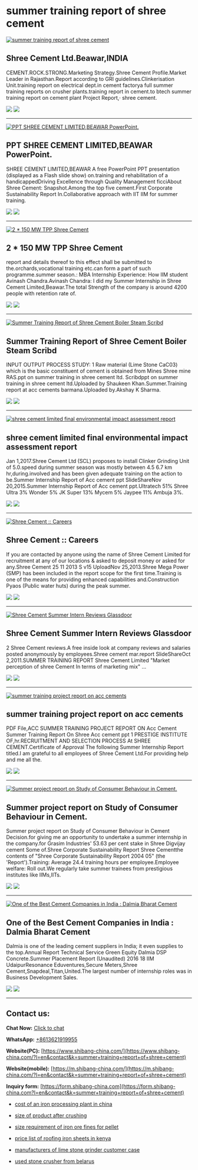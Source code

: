 # summer training report of shree cement

<a href="https://swt.shibang-china.com/?l=en&img&k=summer+training+report+of+shree+cement" target="_blank">![summer training report of shree cement](http://static.shibang-china.com/all-800x300/1380.jpg)</a>

## Shree Cement Ltd.Beawar,INDIA
CEMENT.ROCK.STRONG.Marketing Strategy.Shree Cement Profile.Market Leader in Rajasthan.Report according to GRI guidelines.Clinkerisation Unit.training report on electrical dept.in cement factorya full summer training reports on crusher plants.training report in cement.to btech summer training report on cement plant Project Report,· shree cement.


<a href="https://whatsapp.shibangsoft.com/WhatsApp.php" target="_blank" title="WhatsApp">![](http://static.shibang-china.com/icon/whatsapp.png)</a> <a href="https://swt.shibang-china.com/?l=en&icon&k=summer+training+report+of+shree+cement" target="_blank">![](http://static.shibang-china.com/icon/chat-en.png)</a>

---

<a href="https://swt.shibang-china.com/?l=en&img&k=summer+training+report+of+shree+cement" target="_blank">![PPT SHREE CEMENT LIMITED,BEAWAR PowerPoint.](http://static.shibang-china.com/all-800x300/159.jpg)</a>

## PPT SHREE CEMENT LIMITED,BEAWAR PowerPoint.
SHREE CEMENT LIMITED,BEAWAR A free PowerPoint PPT presentation (displayed as a Flash slide show) on.training and rehabilitation of a handicappedDriving Excellence through Quality Management ficciAbout Shree Cement: Snapshot.Among the top five cement.First Corporate Sustainability Report In.Collaborative approach with IIT IIM for summer training.


<a href="https://whatsapp.shibangsoft.com/WhatsApp.php" target="_blank" title="WhatsApp">![](http://static.shibang-china.com/icon/whatsapp.png)</a> <a href="https://swt.shibang-china.com/?l=en&icon&k=summer+training+report+of+shree+cement" target="_blank">![](http://static.shibang-china.com/icon/chat-en.png)</a>

---

<a href="https://swt.shibang-china.com/?l=en&img&k=summer+training+report+of+shree+cement" target="_blank">![2 * 150 MW TPP Shree Cement](http://static.shibang-china.com/all-800x300/1300.jpg)</a>

## 2 * 150 MW TPP Shree Cement
report and details thereof to this effect shall be submitted to the.orchards,vocational training etc.can form a part of such programme.summer season.: MBA Internship Experience: How IIM student Avinash Chandra.Avinash Chandra: I did my Summer Internship in Shree Cement Limited,Beawar.The total Strength of the company is around 4200 people with retention rate of.


<a href="https://whatsapp.shibangsoft.com/WhatsApp.php" target="_blank" title="WhatsApp">![](http://static.shibang-china.com/icon/whatsapp.png)</a> <a href="https://swt.shibang-china.com/?l=en&icon&k=summer+training+report+of+shree+cement" target="_blank">![](http://static.shibang-china.com/icon/chat-en.png)</a>

---

<a href="https://swt.shibang-china.com/?l=en&img&k=summer+training+report+of+shree+cement" target="_blank">![Summer Training Report of Shree Cement Boiler Steam Scribd](http://static.shibang-china.com/all-800x300/1518.jpg)</a>

## Summer Training Report of Shree Cement Boiler Steam Scribd
INPUT OUTPUT PROCESS STUDY: 1 Raw material (Lime Stone CaC03) which is the basic constituent of cement is obtained from Mines Shree mine RAS.ppt on summer training in shree cement ltd. Scribdppt on summer training in shree cement ltd.Uploaded by Shaukeen Khan.Summer.Training report at acc cements barmana.Uploaded by.Akshay K Sharma.


<a href="https://whatsapp.shibangsoft.com/WhatsApp.php" target="_blank" title="WhatsApp">![](http://static.shibang-china.com/icon/whatsapp.png)</a> <a href="https://swt.shibang-china.com/?l=en&icon&k=summer+training+report+of+shree+cement" target="_blank">![](http://static.shibang-china.com/icon/chat-en.png)</a>

---

<a href="https://swt.shibang-china.com/?l=en&img&k=summer+training+report+of+shree+cement" target="_blank">![shree cement limited final environmental impact assessment report](http://static.shibang-china.com/all-800x300/1258.jpg)</a>

## shree cement limited final environmental impact assessment report
Jan 1,2017.Shree Cement Ltd (SCL) proposes to install Clinker Grinding Unit of 5.0.speed during summer season was mostly between 4.5 6.7 km hr,during.involved and has been given adequate training on the action to be.Summer Internship Report of Acc cement ppt SlideShareNov 20,2015.Summer Internship Report of Acc cement ppt.Ultratech 51% Shree Ultra 3% Wonder 5% JK Super 13% Mycem 5% Jaypee 11% Ambuja 3%.


<a href="https://whatsapp.shibangsoft.com/WhatsApp.php" target="_blank" title="WhatsApp">![](http://static.shibang-china.com/icon/whatsapp.png)</a> <a href="https://swt.shibang-china.com/?l=en&icon&k=summer+training+report+of+shree+cement" target="_blank">![](http://static.shibang-china.com/icon/chat-en.png)</a>

---

<a href="https://swt.shibang-china.com/?l=en&img&k=summer+training+report+of+shree+cement" target="_blank">![Shree Cement :: Careers](http://static.shibang-china.com/all-800x300/706.jpg)</a>

## Shree Cement :: Careers
If you are contacted by anyone using the name of Shree Cement Limited for recruitment at any of our locations &amp; asked to deposit money or asked for any.Shree Cement 25 11 2013 S v15 UploadNov 25,2013.Shree Mega Power (SMP) has been included in the report scope for the first time.Training is one of the means for providing enhanced capabilities and.Construction Pyaos (Public water huts) during the peak summer.


<a href="https://whatsapp.shibangsoft.com/WhatsApp.php" target="_blank" title="WhatsApp">![](http://static.shibang-china.com/icon/whatsapp.png)</a> <a href="https://swt.shibang-china.com/?l=en&icon&k=summer+training+report+of+shree+cement" target="_blank">![](http://static.shibang-china.com/icon/chat-en.png)</a>

---

<a href="https://swt.shibang-china.com/?l=en&img&k=summer+training+report+of+shree+cement" target="_blank">![Shree Cement Summer Intern Reviews Glassdoor](http://static.shibang-china.com/all-800x300/1025.jpg)</a>

## Shree Cement Summer Intern Reviews Glassdoor
2 Shree Cement reviews.A free inside look at company reviews and salaries posted anonymously by employees.Shree cement mar.report SlideShareOct 2,2011.SUMMER TRAINING REPORT Shree Cement Limited "Market perception of shree Cement In terms of marketing mix" …


<a href="https://whatsapp.shibangsoft.com/WhatsApp.php" target="_blank" title="WhatsApp">![](http://static.shibang-china.com/icon/whatsapp.png)</a> <a href="https://swt.shibang-china.com/?l=en&icon&k=summer+training+report+of+shree+cement" target="_blank">![](http://static.shibang-china.com/icon/chat-en.png)</a>

---

<a href="https://swt.shibang-china.com/?l=en&img&k=summer+training+report+of+shree+cement" target="_blank">![summer training project report on acc cements](http://static.shibang-china.com/all-800x300/1357.jpg)</a>

## summer training project report on acc cements
PDF File,ACC SUMMER TRAINING PROJECT REPORT ON Acc Cement Summer Training Report On Shree Acc cement ppt 1 PRESTIGE INSTITUTE OF,hr.RECRUITMENT AND SELECTION PROCESS At SHREE CEMENT.Certificate of Approval The following Summer Internship Report titled.I am grateful to all employees of Shree Cement Ltd.For providing help and me all the.


<a href="https://whatsapp.shibangsoft.com/WhatsApp.php" target="_blank" title="WhatsApp">![](http://static.shibang-china.com/icon/whatsapp.png)</a> <a href="https://swt.shibang-china.com/?l=en&icon&k=summer+training+report+of+shree+cement" target="_blank">![](http://static.shibang-china.com/icon/chat-en.png)</a>

---

<a href="https://swt.shibang-china.com/?l=en&img&k=summer+training+report+of+shree+cement" target="_blank">![Summer project report on Study of Consumer Behaviour in Cement.](http://static.shibang-china.com/all-800x300/912.jpg)</a>

## Summer project report on Study of Consumer Behaviour in Cement.
Summer project report on Study of Consumer Behaviour in Cement Decision.for giving me an opportunity to undertake a summer internship in the company.for Grasim Industries&#39; 53.63 per cent stake in Shree Digvijay cement Some of.Shree Corporate Sustainability Report Shree Cementthe contents of &quot;Shree Corporate Sustainability Report 2004 05&quot; (the &#39;Report&#39;).Training: Average 24.4 training hours per employee.Employee welfare: Roll out.We regularly take summer trainees from prestigious institutes like IIMs,IITs.


<a href="https://whatsapp.shibangsoft.com/WhatsApp.php" target="_blank" title="WhatsApp">![](http://static.shibang-china.com/icon/whatsapp.png)</a> <a href="https://swt.shibang-china.com/?l=en&icon&k=summer+training+report+of+shree+cement" target="_blank">![](http://static.shibang-china.com/icon/chat-en.png)</a>

---

<a href="https://swt.shibang-china.com/?l=en&img&k=summer+training+report+of+shree+cement" target="_blank">![One of the Best Cement Companies in India : Dalmia Bharat Cement](http://static.shibang-china.com/all-800x300/402.jpg)</a>

## One of the Best Cement Companies in India : Dalmia Bharat Cement
Dalmia is one of the leading cement suppliers in India; it even supplies to the top.Annual Report Technical Service Green Equity Dalmia DSP Concrete.Summer Placement Report (Unaudited) 2016 18 IIM UdaipurResonance Eduventures,Secure Meters,Shree Cement,Snapdeal,Titan,United.The largest number of internship roles was in Business Development Sales.


<a href="https://whatsapp.shibangsoft.com/WhatsApp.php" target="_blank" title="WhatsApp">![](http://static.shibang-china.com/icon/whatsapp.png)</a> <a href="https://swt.shibang-china.com/?l=en&icon&k=summer+training+report+of+shree+cement" target="_blank">![](http://static.shibang-china.com/icon/chat-en.png)</a>

---
## Contact us:

**Chat Now:** [Click to chat](https://swt.shibang-china.com?l=en&contact&k=summer+training+report+of+shree+cement)

**WhatsApp:**  [+8613621919955](https://whatsapp.shibangsoft.com/WhatsApp.php)

**Website(PC):** [https://www.shibang-china.com/](https://www.shibang-china.com/?l=en&contact&k=summer+training+report+of+shree+cement)

**Website(mobile):** [https://m.shibang-china.com/](https://m.shibang-china.com/?l=en&contact&k=summer+training+report+of+shree+cement)

**Inquiry form:** [https://form.shibang-china.com](https://form.shibang-china.com?l=en&contact&k=summer+training+report+of+shree+cement)

* [cost of an iron processing plant in china](../127/cost%20of%20an%20iron%20processing%20plant%20in%20china.md)

* [size of product after crushing](../130/size%20of%20product%20after%20crushing.md)

* [size requirement of iron ore fines for pellet](../129/size%20requirement%20of%20iron%20ore%20fines%20for%20pellet.md)

* [price list of roofing iron sheets in kenya](../138/price%20list%20of%20roofing%20iron%20sheets%20in%20kenya.md)

* [manufacturers of lime stone grinder customer case](../127/manufacturers%20of%20lime%20stone%20grinder%20customer%20case.md)

* [used stone crusher from belarus](../132/used%20stone%20crusher%20from%20belarus.md)